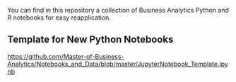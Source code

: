 You can find in this repository a collection of Business Analytics Python and R notebooks for easy reapplication.

## Template for New Python Notebooks
https://github.com/Master-of-Business-Analytics/Notebooks_and_Data/blob/master/JupyterNotebook_Template.ipynb

